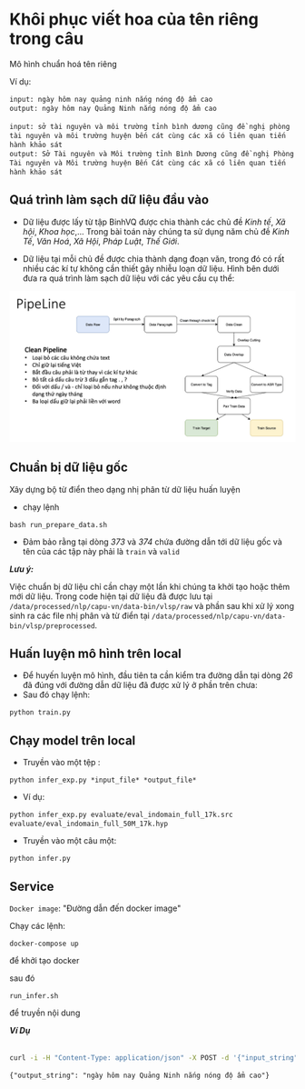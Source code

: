 # Khôi phục viết hoa của tên riêng trong câu


Mô hình chuẩn hoá tên riêng

Ví dụ:
```text
input: ngày hôm nay quảng ninh nắng nóng độ ẩm cao
output: ngày hôm nay Quảng Ninh nắng nóng độ ẩm cao

input: sở tài nguyên và môi trường tỉnh bình dương cũng đề nghị phòng tài nguyên và môi trường huyện bến cát cùng các xã có liên quan tiến hành khảo sát
output: Sở Tài nguyên và Môi trường tỉnh Bình Dương cũng đề nghị Phòng Tài nguyên và Môi trường huyện Bến Cát cùng các xã có liên quan tiến hành khảo sát
```
## Quá trình làm sạch dữ liệu đầu vào
- Dữ liệu được lấy từ tập BinhVQ được chia thành các chủ đề *Kinh tế*, *Xã hội*, *Khoa học*,... Trong bài toán này chúng ta sử dụng năm chủ đề *Kinh Tế*, *Văn Hoá*, *Xã Hội*, *Pháp Luật*, *Thế Giới*. 

- Dữ liệu tại mỗi chủ đề được chia thành dạng đoạn văn, trong đó có rất nhiều các kí tự không cần thiết gây nhiễu loạn dữ liệu. Hình bên dưới đưa ra quá trình làm sạch dữ liệu với các yêu cầu cụ thể:

![Clean pipeline](./clean-pipeline.png)

## Chuẩn bị dữ liệu gốc


Xây dựng bộ từ điển theo dạng nhị phân từ dữ liệu huấn luyện

- chạy lệnh 
```text
bash run_prepare_data.sh
```

- Đảm bảo rằng tại dòng *373* và *374* chứa đường dẫn tới dữ liệu gốc và tên của các tập này phải là `train` và `valid`

***Lưu ý:***

Việc chuẩn bị dữ liệu chỉ cần chạy một lần khi chúng ta khởi tạo hoặc thêm mới dữ liệu. Trong code hiện tại dữ liệu đã được lưu tại `/data/processed/nlp/capu-vn/data-bin/vlsp/raw` và phần sau khi xử lý xong sinh ra các file nhị phân và từ điển tại `/data/processed/nlp/capu-vn/data-bin/vlsp/preprocessed`.


## Huấn luyện mô hình trên local
- Để huyến luyện mô hình, đầu tiên ta cần kiểm tra đường dẫn tại dòng *26* đã đúng với đường dẫn dữ liệu đã được xử lý ở phần trên chưa:
- Sau đó chạy lệnh:
```text
python train.py
```

## Chạy model trên local
- Truyền vào một tệp :

```text
python infer_exp.py *input_file* *output_file*
```


- Ví dụ: 
```text
python infer_exp.py evaluate/eval_indomain_full_17k.src evaluate/eval_indomain_full_50M_17k.hyp
```

- Truyền vào một câu một:
```text
python infer.py
```

## Service

`Docker image`: "Đường dẫn đến docker image"


Chạy các lệnh:
```
docker-compose up
```
để khởi tạo docker

sau đó 
```
run_infer.sh
```
để truyền nội dung 

***Ví Dụ***
```bash

curl -i -H "Content-Type: application/json" -X POST -d '{"input_string":"ngày hôm nay quảng ninh nắng nóng độ ẩm cao"}' http://localhost:4445/capu

```
```commandline
{"output_string": "ngày hôm nay Quảng Ninh nắng nóng độ ẩm cao"}
```

